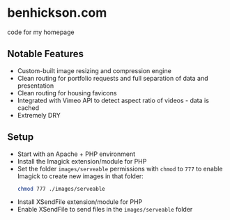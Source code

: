 # benhickson.com
code for my homepage

## Notable Features
- Custom-built image resizing and compression engine
- Clean routing for portfolio requests and full separation of data and presentation
- Clean routing for housing favicons
- Integrated with Vimeo API to detect aspect ratio of videos - data is cached
- Extremely DRY

## Setup
- Start with an Apache + PHP environment
- Install the Imagick extension/module for PHP
- Set the folder `images/serveable` permissions with `chmod` to `777` to enable Imagick to create new images in that folder:
  ```bash
  chmod 777 ./images/serveable
  ```
- Install XSendFile extension/module for PHP
- Enable XSendFile to send files in the `images/serveable` folder
